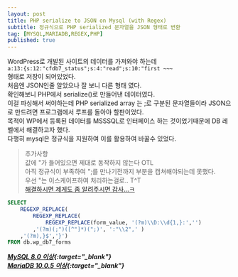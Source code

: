 ```yaml
---
layout: post
title: PHP serialize to JSON on Mysql (with Regex)
subtitle: 정규식으로 PHP serialized 문자열을 JSON 형태로 변환
tag: [MYSQL,MARIADB,REGEX,PHP]
published: true
---
```



WordPress로 개발된 사이트의 데이터를 가져와야 하는데  
```a:13:{s:12:"cfdb7_status";s:4:"read";s:10:"first ~~~```  
형태로 저장이 되어있었다.  
처음엔 JSON인줄 알았으나 잘 보니 다른 형태 였다.  
확인해보니 PHP에서 serialize()로 만들어낸 데이터였다.  
이걸 파싱해서 써야하는데 PHP serialized array 는 ;로 구분된 문자열들이라 JSON으로 만드려면 프로그램에서 루프를 돌아야 할판이었다.  
목적이 WP에서 등록된 데이터를 MSSSQL로 인터페이스 하는 것이었기때문에 DB 레벨에서 해결하고자 했다.  
다행히 mysql은 정규식을 지원하여 이를 활용하여 바꿀수 있었다.  

>추가사항  
>값에 "가 들어있으면 제대로 동작하지 않는다  OTL  
>아직 정규식이 부족하여 ";를 만나기전까지 부분을 캡쳐해야되는데 못했다.  
>우선 "는 이스케이프하여 처리하는걸로.. T^T  
>[해결하시면 제게도 좀 알려주시면 감사...ㅋ](mailto:meganad@outlook.kr)  



```sql
SELECT 
	REGEXP_REPLACE(
		REGEXP_REPLACE(
			REGEXP_REPLACE(form_value, '(?m)\\D:\\d{1,}:','')
		,'(?m)(;")([^"]*)(";)', ':"\\2",' )
	,'(?m),}$','}')
FROM db.wp_db7_forms 
```  
***[MySQL 8.0 이상](https://dev.mysql.com/doc/refman/8.0/en/regexp.html){:target="_blank"}***  
***[MariaDB 10.0.5 이상](https://mariadb.com/kb/en/library/regexp_replace/){:target="_blank"}***

<br/>